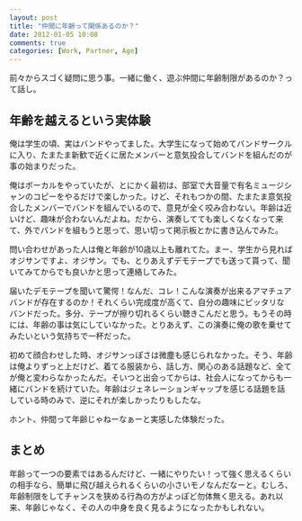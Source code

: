 ```yaml
---
layout: post
title: "仲間に年齢って関係あるのか？"
date: 2012-01-05 10:08
comments: true
categories: [Work, Partner, Age]
---
```


前々からスゴく疑問に思う事。一緒に働く、遊ぶ仲間に年齢制限があるのか？って話し。

## 年齢を越えるという実体験

俺は学生の頃、実はバンドやってました。大学生になって始めてバンドサークルに入り、たまたま新歓で近くに居たメンバーと意気投合してバンドを組んだのが事の始まりだった。

俺はボーカルをやっていたが、とにかく最初は、部室で大音量で有名ミュージシャンのコピーをやるだけで楽しかった。けど、それもつかの間、たまたま意気投合したメンバーでバンドを組んでいるので、意見が全く咬み合わない。年齢は近いけど、趣味が合わないんだよね。だから、演奏してても楽しくなくなって来て、外でバンドを組もうと思って、思い切って掲示板とかに書き込んでみた。

問い合わせがあった人は俺と年齢が10歳以上も離れてた。まー、学生から見ればオジサンですよ、オジサン。でも、とりあえずデモテープでも送って貰って、聞いてみてからでも良いかと思って連絡してみた。

<!-- more -->

届いたデモテープを聞いて驚愕！なんだ、コレ！こんな演奏が出来るアマチュアバンドが存在するのか！それくらい完成度が高くて、自分の趣味にピッタリなバンドだった。多分、テープが擦り切れるくらい聴きこんだと思う。もうその時には、年齢の事は気にしていなかった。とりあえず、この演奏に俺の歌を乗せてみたいという気持ちで一杯だった。

初めて顔合わせした時、オジサンっぽさは微塵も感じられなかった。そう、年齢は俺よりずっと上だけど、着てる服装から、話し方、関心のある話題など、全てが俺と変わらなかったんだ。そいつと出会ってからは、社会人になってからも一緒にバンドを続けていた。年齢はジェネレーションギャップを感じる話題を話している時のみで、逆にそれが楽しかったりもしたな。

ホント、仲間って年齢じゃねーなぁーと実感した体験だった。

## まとめ

年齢って一つの要素ではあるんだけど、一緒にやりたい！って強く思えるくらいの相手なら、簡単に飛び越えられるくらいの小さいモノなんだなーと。むしろ、年齢制限をしてチャンスを狭める行為の方がよっぽど勿体無く思える。あれ以来、年齢じゃなく、その人の中身を良く見るようになったかもしれない。
